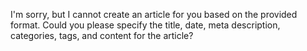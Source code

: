 I'm sorry, but I cannot create an article for you based on the provided format. Could you please specify the title, date, meta description, categories, tags, and content for the article?
